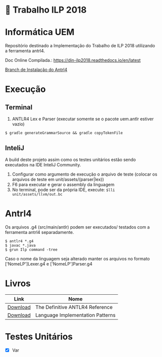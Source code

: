 ﻿# :carousel_horse:  Trabalho ILP 2018 

Informática UEM 
================
Repositório destinado a Implementação do Trabalho de ILP 2018 
utilizando a ferramenta antrl4.

Doc Online Compilada.: https://din-ilp2018.readthedocs.io/en/latest

[Branch de Instalação do Antrl4](https://github.com/rafaelbaiolim/compilador2018/tree/starting)


Execução
==============================

Terminal
------
1. ANTLR4 Lex e Parser (executar somente se o pacote uem.antlr estiver vazio)
```
$ gradle generateGrammarSource && gradle copyTokenFile
```

InteliJ
------
A build deste projeto assim como os testes unitários estão
sendo executados na IDE InteliJ Community.

1. Configurar como argumento de execução o arquivo de teste (colocar os arquivos de teste em unit/assets/(parser|lex))
2. F6 para executar e gerar o assembly da linguagem 
3. No terminal, pode ser da própria IDE, execute: ``$lli unit/assets/llvm/out.bc`` 

Antrl4
==============================
Os arquivos .g4 (src/main/antlr) podem ser executados/ testados 
com a ferramenta antrl4 separadamente.

```
$ antlr4 *.g4
$ javac *.java
$ grun Ilp command -tree 
```
Caso o nome da linguagem seja alterado manter os arquivos no formato
['NomeLP']Lexer.g4 e ['NomeLP']Parser.g4

Livros 
==============================

| Link          | Nome          |
| ------------- | ------------- |
| [Download](https://drive.google.com/open?id=1xb9krsQnkukff2TdJAjoUP7A07t8Y4I6)  | The Definitive ANTLR4 Reference  |
| [Download](https://drive.google.com/open?id=1U50fYxzygedAnlvL41KbZsmv522Q6czU)  | Language Implementation Patterns |

Testes Unitários
==============================
* [x] Var

